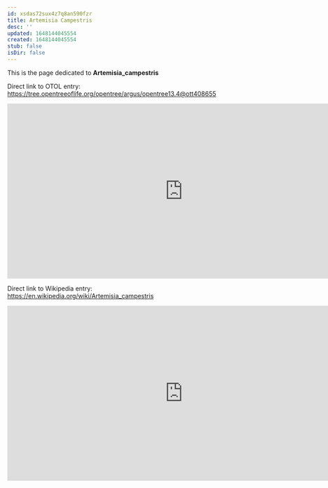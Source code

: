 ```yaml
---
id: xsdas72sux4z7q8an590fzr
title: Artemisia Campestris
desc: ''
updated: 1648144045554
created: 1648144045554
stub: false
isDir: false
---
```

This is the page dedicated to **Artemisia_campestris**


Direct link to OTOL entry: https://tree.opentreeoflife.org/opentree/argus/opentree13.4@ott408655



<html>
    <body>
    <iframe src="https://tree.opentreeoflife.org/opentree/argus/opentree13.4@ott408655"
    width="800" height="400" frameborder="0" allowfullscreen> </iframe>
    </body>
</html>
    


Direct link to Wikipedia entry: https://en.wikipedia.org/wiki/Artemisia_campestris



<html>
    <body>
    <iframe src="https://en.wikipedia.org/wiki/Artemisia_campestris"
    width="800" height="400" frameborder="0" allowfullscreen> </iframe>
    </body>
</html>
    
